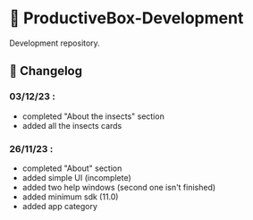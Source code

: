 # 🐞 ProductiveBox-Development

Development repository. 

## 🧭 Changelog

### 03/12/23 :
* completed "About the insects" section
* added all the insects cards

### 26/11/23 :
* completed "About" section
* added simple UI (incomplete)
* added two help windows (second one isn't finished)
* added minimum sdk (11.0)
* added app category
